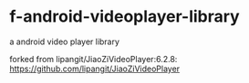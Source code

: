 # f-android-videoplayer-library

a android video player library

forked from lipangit/JiaoZiVideoPlayer:6.2.8: https://github.com/lipangit/JiaoZiVideoPlayer
